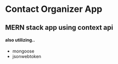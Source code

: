 #  Contact Organizer App
##  MERN stack app using context api

#### also utilizing..
*  mongoose
*  jsonwebtoken